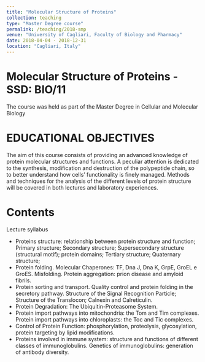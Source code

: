 ```yaml
---
title: "Molecular Structure of Proteins"
collection: teaching
type: "Master Degree course"
permalink: /teaching/2018-smp
venue: "University of Cagliari, Faculty of Biology and Pharmacy"
date: 2018-04-04 - 2018-12-31
location: "Cagliari, Italy"
---
```


Molecular Structure of Proteins - SSD: BIO/11
======
The course was held as part of the Master Degree in Cellular and Molecular Biology 


EDUCATIONAL OBJECTIVES
======
The aim of this course consists of providing an advanced knowledge of protein molecular structures and functions. A peculiar attention is dedicated to the synthesis, modification and destruction of the polypeptide chain, so to better understand how cells’ functionality is finely managed. Methods and techniques for the analysis of the different levels of protein structure will be covered in both lectures and laboratory experiences.

Contents
======
Lecture syllabus
- Proteins structure: relationship between protein structure and function; Primary structure; Secondary structure; Supersecondary structure (structural motif); protein domains; Tertiary structure; Quaternary structure;
- Protein folding. Molecular Chaperones: TF, Dna J, Dna K, GrpE, GroEL e GroES. Misfolding. Protein aggregation: prion disease and amyloid fibrils.
- Protein sorting and transport. Quality control and protein folding in the secretory pathway. Structure of the Signal Recognition Particle; Structure of the Translocon; Calnexin and Calreticulin.
- Protein Degradation: The Ubiquitin-Proteasome System.
- Protein import pathways into mitochondria: the Tom and Tim complexes. Protein import pathways into chloroplasts: the Toc and Tic complexes.
- Control of Protein Function: phosphorylation, proteolysis, glycosylation, protein targeting by lipid modifications.
- Proteins involved in immune system: structure and functions of different classes of immunoglobulins. Genetics of immunoglobulins: generation of antibody diversity.
